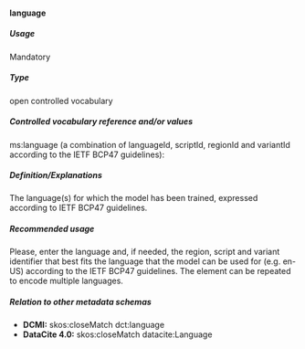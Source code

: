 #### language
##### Usage
Mandatory
##### Type
open controlled vocabulary
##### Controlled vocabulary reference and/or values
ms:language (a combination of languageId, scriptId, regionId and variantId according to the IETF BCP47 guidelines): 
##### Definition/Explanations
The language(s) for which the model has been trained, expressed according to IETF BCP47 guidelines. 
##### Recommended usage
Please, enter the language and, if needed, the region, script and variant identifier that best fits the language that the model can be used for (e.g. en-US) according to the IETF BCP47 guidelines. 
The element can be repeated to encode multiple languages.
##### Relation to other metadata schemas
* **DCMI:** skos:closeMatch dct:language
* **DataCite 4.0:** skos:closeMatch datacite:Language
